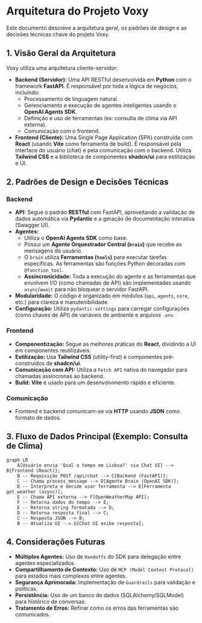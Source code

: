 # Arquitetura do Projeto Voxy

Este documento descreve a arquitetura geral, os padrões de design e as decisões técnicas chave do projeto Voxy.

## 1. Visão Geral da Arquitetura

Voxy utiliza uma arquitetura cliente-servidor:

*   **Backend (Servidor):** Uma API RESTful desenvolvida em **Python** com o framework **FastAPI**. É responsável por toda a lógica de negócios, incluindo:
    *   Processamento de linguagem natural.
    *   Gerenciamento e execução de agentes inteligentes usando o **OpenAI Agents SDK**.
    *   Definição e uso de ferramentas (ex: consulta de clima via API externa).
    *   Comunicação com o frontend.
*   **Frontend (Cliente):** Uma Single Page Application (SPA) construída com **React** (usando **Vite** como ferramenta de build). É responsável pela interface do usuário (chat) e pela comunicação com o backend. Utiliza **Tailwind CSS** e a biblioteca de componentes **shadcn/ui** para estilização e UI.

## 2. Padrões de Design e Decisões Técnicas

### Backend

*   **API:** Segue o padrão **RESTful** com FastAPI, aproveitando a validação de dados automática via **Pydantic** e a geração de documentação interativa (Swagger UI).
*   **Agentes:**
    *   Utiliza o **OpenAI Agents SDK** como base.
    *   Possui um **Agente Orquestrador Central (`brain`)** que recebe as mensagens do usuário.
    *   O `brain` utiliza **Ferramentas (`tools`)** para executar tarefas específicas. As ferramentas são funções Python decoradas com `@function_tool`.
    *   **Assincronicidade:** Toda a execução do agente e as ferramentas que envolvem I/O (como chamadas de API) são implementadas usando `async`/`await` para não bloquear o servidor FastAPI.
*   **Modularidade:** O código é organizado em módulos (`api`, `agents`, `core`, etc.) para clareza e manutenibilidade.
*   **Configuração:** Utiliza `pydantic-settings` para carregar configurações (como chaves de API) de variáveis de ambiente e arquivos `.env`.

### Frontend

*   **Componentização:** Segue as melhores práticas do **React**, dividindo a UI em componentes reutilizáveis.
*   **Estilização:** Usa **Tailwind CSS** (utility-first) e componentes pré-construídos de **shadcn/ui**.
*   **Comunicação com API:** Utiliza a `Fetch API` nativa do navegador para chamadas assíncronas ao backend.
*   **Build:** **Vite** é usado para um desenvolvimento rápido e eficiente.

### Comunicação

*   Frontend e backend comunicam-se via **HTTP** usando **JSON** como formato de dados.

## 3. Fluxo de Dados Principal (Exemplo: Consulta de Clima)

```mermaid
graph LR
    A[Usuário envia 'Qual o tempo em Lisboa?' via Chat UI] --> B{Frontend (React)};
    B -- Requisição POST /api/chat --> C{Backend (FastAPI)};
    C -- Chama process_message --> D[Agente Brain (OpenAI SDK)];
    D -- Interpreta e decide usar ferramenta --> E[Ferramenta get_weather (async)];
    E -- Chama API externa --> F[OpenWeatherMap API];
    F -- Retorna dados do tempo --> E;
    E -- Retorna string formatada --> D;
    D -- Retorna resposta final --> C;
    C -- Resposta JSON --> B;
    B -- Atualiza UI --> G[Chat UI exibe resposta];
```

## 4. Considerações Futuras

*   **Múltiplos Agentes:** Uso de `Handoffs` do SDK para delegação entre agentes especializados.
*   **Compartilhamento de Contexto:** Uso de `MCP (Model Context Protocol)` para estados mais complexos entre agentes.
*   **Segurança Aprimorada:** Implementação de `Guardrails` para validação e políticas.
*   **Persistência:** Uso de um banco de dados (SQLAlchemy/SQLModel) para histórico de conversas.
*   **Tratamento de Erros:** Refinar como os erros das ferramentas são comunicados. 